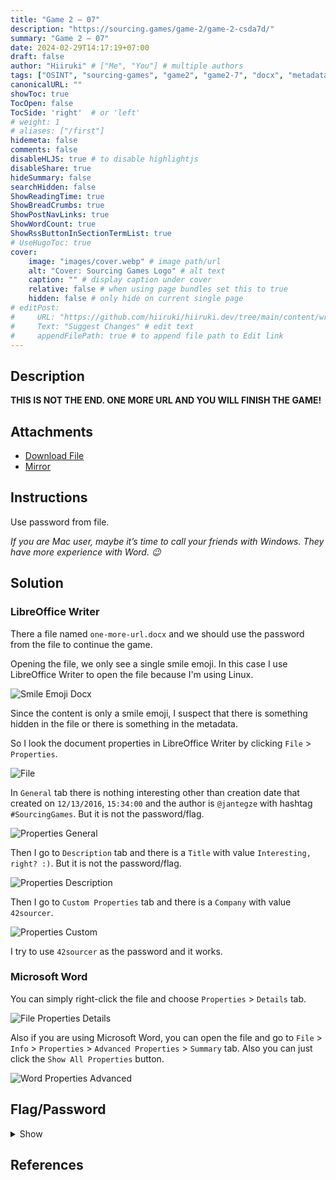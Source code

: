 ```yaml
---
title: "Game 2 – 07"
description: "https://sourcing.games/game-2/game-2-csda7d/"
summary: "Game 2 – 07"
date: 2024-02-29T14:17:19+07:00
draft: false
author: "Hiiruki" # ["Me", "You"] # multiple authors
tags: ["OSINT", "sourcing-games", "game2", "game2-7", "docx", "metadata", "libreoffice", "xml", "password", "microsoft-word"]
canonicalURL: ""
showToc: true
TocOpen: false
TocSide: 'right'  # or 'left'
# weight: 1
# aliases: ["/first"]
hidemeta: false
comments: false
disableHLJS: true # to disable highlightjs
disableShare: true
hideSummary: false
searchHidden: false
ShowReadingTime: true
ShowBreadCrumbs: true
ShowPostNavLinks: true
ShowWordCount: true
ShowRssButtonInSectionTermList: true
# UseHugoToc: true
cover:
    image: "images/cover.webp" # image path/url
    alt: "Cover: Sourcing Games Logo" # alt text
    caption: "" # display caption under cover
    relative: false # when using page bundles set this to true
    hidden: false # only hide on current single page
# editPost:
#     URL: "https://github.com/hiiruki/hiiruki.dev/tree/main/content/writeups/sourcing-games/game2-07/index.md"
#     Text: "Suggest Changes" # edit text
#     appendFilePath: true # to append file path to Edit link
---
```


## Description

__THIS IS NOT THE END. ONE MORE URL AND YOU WILL FINISH THE GAME!__

## Attachments

- [Download File](https://sourcing.games/games/02s/one-more-url.docx "one-more-url.docx")
- [Mirror](files/one-more-url.docx "one-more-url.docx")

## Instructions

Use password from file.

_If you are Mac user, maybe it’s time to call your friends with Windows. They have more experience with Word. 😉_

## Solution

### LibreOffice Writer

There a file named `one-more-url.docx` and we should use the password from the file to continue the game.

Opening the file, we only see a single smile emoji. In this case I use LibreOffice Writer to open the file because I'm using Linux.

![Smile Emoji Docx](images/smile-emoji-docx.webp#center "Smile Emoji Docx")

Since the content is only a smile emoji, I suspect that there is something hidden in the file or there is something in the metadata.

So I look the document properties in LibreOffice Writer by clicking `File` > `Properties`.

![File](images/file-menu.webp#center "File")

In `General` tab there is nothing interesting other than creation date that created on `12/13/2016`, `15:34:00` and the author is `@jantegze` with hashtag `#SourcingGames`. But it is not the password/flag.

![Properties General](images/properties-general.webp#center "Properties General")

Then I go to `Description` tab and there is a `Title` with value `Interesting, right? :)`. But it is not the password/flag.

![Properties Description](images/properties-description.webp#center "Properties Description")

Then I go to `Custom Properties` tab and there is a `Company` with value `42sourcer`.

![Properties Custom](images/properties-custom.webp#center "Properties Custom")

I try to use `42sourcer` as the password and it works.

### Microsoft Word

You can simply right-click the file and choose `Properties` > `Details` tab.

![File Properties Details](images/file-properties.webp#center "File Properties Details")

Also if you are using Microsoft Word, you can open the file and go to `File` > `Info` > `Properties` > `Advanced Properties` > `Summary` tab. Also you can just click the `Show All Properties` button.

![Word Properties Advanced](images/word-info-properties.webp#center "Word Properties Advanced")

## Flag/Password

<details>
<summary> Show </summary>

`42sourcer`

</details>

## References
